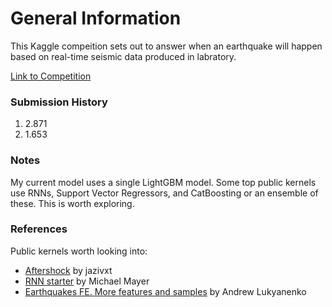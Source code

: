 # General Information

This Kaggle compeition sets out to answer when an earthquake will happen based on real-time seismic data produced in labratory.

<a href="https://www.kaggle.com/c/LANL-Earthquake-Prediction">Link to Competition</a>

<h3>Submission History</h3>
<ol>
  <li>2.871</li>
  <li>1.653</li>
</ol>
  
<h3>Notes</h3>
My current model uses a single LightGBM model. Some top public kernels use RNNs, Support Vector Regressors, and CatBoosting or an ensemble of these. This is worth exploring.

<h3>References</h3>
Public kernels worth looking into:

<ul>
  <li><a href="https://www.kaggle.com/jazivxt/aftershock">Aftershock</a> by jazivxt</li>
  <li><a href="https://www.kaggle.com/mayer79/rnn-starter">RNN starter</a> by Michael Mayer</li>
  <li><a href="https://www.kaggle.com/artgor/earthquakes-fe-more-features-and-samples">Earthquakes FE. More features and samples</a> by Andrew Lukyanenko</li>
</ul>
